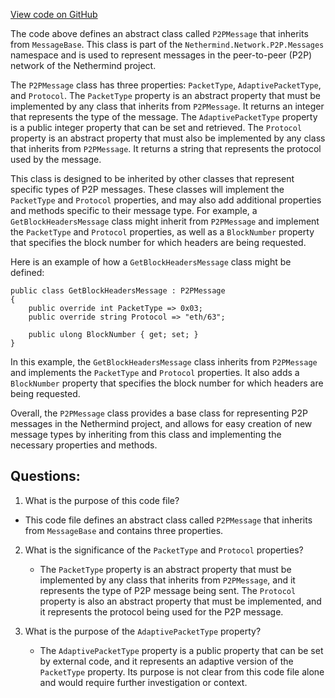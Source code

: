 [View code on GitHub](https://github.com/nethermindeth/nethermind/Nethermind.Network/P2P/Messages/P2PMessage.cs)

The code above defines an abstract class called `P2PMessage` that inherits from `MessageBase`. This class is part of the `Nethermind.Network.P2P.Messages` namespace and is used to represent messages in the peer-to-peer (P2P) network of the Nethermind project.

The `P2PMessage` class has three properties: `PacketType`, `AdaptivePacketType`, and `Protocol`. The `PacketType` property is an abstract property that must be implemented by any class that inherits from `P2PMessage`. It returns an integer that represents the type of the message. The `AdaptivePacketType` property is a public integer property that can be set and retrieved. The `Protocol` property is an abstract property that must also be implemented by any class that inherits from `P2PMessage`. It returns a string that represents the protocol used by the message.

This class is designed to be inherited by other classes that represent specific types of P2P messages. These classes will implement the `PacketType` and `Protocol` properties, and may also add additional properties and methods specific to their message type. For example, a `GetBlockHeadersMessage` class might inherit from `P2PMessage` and implement the `PacketType` and `Protocol` properties, as well as a `BlockNumber` property that specifies the block number for which headers are being requested.

Here is an example of how a `GetBlockHeadersMessage` class might be defined:

```
public class GetBlockHeadersMessage : P2PMessage
{
    public override int PacketType => 0x03;
    public override string Protocol => "eth/63";

    public ulong BlockNumber { get; set; }
}
```

In this example, the `GetBlockHeadersMessage` class inherits from `P2PMessage` and implements the `PacketType` and `Protocol` properties. It also adds a `BlockNumber` property that specifies the block number for which headers are being requested.

Overall, the `P2PMessage` class provides a base class for representing P2P messages in the Nethermind project, and allows for easy creation of new message types by inheriting from this class and implementing the necessary properties and methods.
## Questions: 
 1. What is the purpose of this code file?
   - This code file defines an abstract class called `P2PMessage` that inherits from `MessageBase` and contains three properties.

2. What is the significance of the `PacketType` and `Protocol` properties?
   - The `PacketType` property is an abstract property that must be implemented by any class that inherits from `P2PMessage`, and it represents the type of P2P message being sent. The `Protocol` property is also an abstract property that must be implemented, and it represents the protocol being used for the P2P message.

3. What is the purpose of the `AdaptivePacketType` property?
   - The `AdaptivePacketType` property is a public property that can be set by external code, and it represents an adaptive version of the `PacketType` property. Its purpose is not clear from this code file alone and would require further investigation or context.